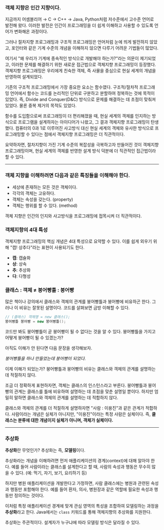 ### 객체 지향은 인간 지향이다.

지금까지 어셈블리어 → C → C++ → Java, Python처럼 저수준에서 고수준 언어로 발전해 왔다. 이러한 발전은 인간이 프로그래밍을 더 쉽게 이해하고 사용할 수 있도록 언어가 변화해온 과정이다.

그러나 절차지향 프로그래밍과 구조적 프로그래밍은 언어처럼 눈에 띄게 발전하지 않았고, 포인터와 같은 기계 수준의 개념을 이해하지 않으면 다루기 어려운 기법들이 많았다.

여기서 "왜 우리가 기계에 종속적인 방식으로 개발해야 하는가?"라는 의문이 제기되었고, 이러한 문제를 해결하기 위한 새로운 접근법으로 객체지향 프로그래밍이 등장했다. 객체지향 프로그래밍은 우리에게 친숙한 객체, 즉 사물을 중심으로 현실 세계의 개념을 반영하여 설계되었다.

기존의 구조적 프로그래밍에서 가장 중요한 요소는 함수였다. 구조적/절차적 프로그래밍 언어에서 함수는 코드를 논리적인 단위로 구분하고 분할하여 정복하는 것에 목적이 있었다. 즉, Divide and Conquer(D&C) 방식으로 문제를 해결하는 데 초점이 맞춰져 있었다. 물론 중복 제거의 목적도 있었다.

함수를 도입함으로써 프로그래밍이 더 편리해졌을 때, 현실 세계의 객체를 인지하는 방식으로 프로그램을 설계하자는 아이디어가 나왔고, 그 결과 객체지향 프로그래밍이 탄생했다. 컴퓨터의 0과 1로 이루어진 사고방식 대신 현실 세계의 객체와 유사한 방식으로 프로그래밍할 수 있다는 점에서 객체지향 프로그래밍은 더 직관적이다.

요약하자면, 절차지향이 가진 기계 수준의 복잡성을 극복하고자 만들어진 것이 객체지향 프로그래밍이며, 현실 세계의 객체를 반영한 설계 방식 덕분에 더 직관적인 접근법이라 할 수 있다.

---

### 객체 지향을 이해하려면 다음과 같은 특징들을 이해해야 한다.

- 세상에 존재하는 모든 것은 객체이다.
- 각각의 객체는 고유하다.
- 객체는 속성을 갖는다. (property)
- 객체는 행위를 할 수 있다. (method)

객체 지향은 인간의 인지와 사고방식을 프로그래밍에 접목시켜 더 직관적이다.

### 객체지향의 4대 특성

객체지향 프로그래밍의 핵심 개념은 4대 특성으로 요약할 수 있다. 이를 쉽게 외우기 위해 "캡! 상추다"라는 표현이 사용되기도 한다.

- **캡**: 캡슐화
- **상**: 상속
- **추**: 추상화
- **다**: 다형성

### 클래스 : 객체 ≠ 붕어빵틀 : 붕어빵

많은 책이나 강의에서 클래스와 객체의 관계를 붕어빵틀과 붕어빵에 비유하곤 한다. 그러나 이 비유는 잘못된 설명이다. 코드를 살펴보면 금방 이해할 수 있다.

```Java
// (클래스) 객체명 = new 클래스();
붕어빵틀 붕어빵 = new 붕어빵틀();
```

코드만 봐도 붕어빵틀이 곧 붕어빵이 될 수 없다는 것을 알 수 있다. 붕어빵틀을 가지고 어떻게 붕어빵이 될 수 있겠는가?

아직도 이해가 안 된다면 다음 문장을 생각해보자.

*붕어빵틀을 하나 만들었는데 붕어빵이 되었다.*

이제 이해가 되었는가? 붕어빵틀과 붕어빵의 비유는 클래스와 객체의 관계를 설명하는 데 적절하지 않다.

조금 더 정확하게 표현하자면, 객체는 클래스의 인스턴스라고 부른다. 붕어빵틀과 붕어빵의 관계는 클래스를 틀에 비유하여 설명하는 데 초점을 맞춘 설명일 뿐이다. 하지만 엄밀히 말하면 클래스와 객체의 관계를 설명하는 데 적합하지 않다.

클래스와 객체의 관계를 더 적절하게 설명하자면 "사람 : 이용진"과 같은 관계가 적합하다. 사람이라는 개념은 실체가 아니지만, "이용진"이라는 특정 사람은 실체이다. 즉, **클래스는 분류에 대한 개념이지 실체가 아니며, 객체가 실체이다.**

---

### 추상화

**추상화**란 무엇인가? 추상화는 즉, **모델링**이다.

추상화라는 개념을 이해하려면 먼저 애플리케이션의 경계(context)에 대해 알아야 한다. 예를 들어 사람이라는 클래스를 설계한다고 할 때, 사람의 속성과 행동은 무수히 많을 수 있다. (예: 먹기, 자기, 보기, 요리하기 등)

하지만 병원 애플리케이션을 개발한다고 가정하면, 사람 클래스에는 병원과 관련된 속성과 행동만 포함해야 한다. 예를 들어 환자, 의사, 병원장과 같은 역할에 필요한 속성과 행동만 정의하는 것이다.

이처럼 특정 애플리케이션 경계에 맞게 관심 영역의 특성을 조합하여 모델링하는 과정을 **추상화**라고 한다. Java에서는 `class` 키워드를 통해 객체지향의 추상화를 지원한다.

추상화는 주관적이다. 설계자가 누구냐에 따라 모델링 방식은 달라질 수 있다.
